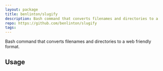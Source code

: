 ```yaml
---
layout: package
title: benlinton/slugify
description: Bash command that converts filenames and directories to a web friendly format.
repo: https://github.com/benlinton/slugify
tags:
---
```

 
Bash command that converts filenames and directories to a web friendly format.
 
## Usage
 
